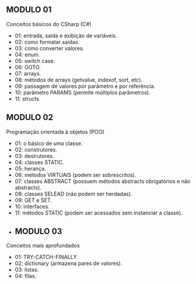 ## MODULO 01
Conceitos básicos do CSharp (C#)
- 01: entrada, saída e exibição de variáveis.
- 02: como formatar saídas.
- 03: como converter valores.
- 04: enum.
- 05: switch case.
- 06: GOTO.
- 07: arrays.
- 08: métodos de arrays (getvalue, indexof, sort, etc).
- 09: passagem de valores por parâmetro e por referência.
- 10: parâmetro PARAMS (permite múltiplos parâmetros).
- 11: structs
## MODULO 02
Programação orientada à objetos (POO)
- 01: o básico de uma classe.
- 02: construtores.
- 03: destrutores.
- 04: classes STATIC.
- 05: herança.
- 06: métodos VIRTUAIS (podem ser sobrescritos).
- 07: classes ABSTRACT (possuem métodos abstracts obrigatórios e não abstracts).
- 08: classes SELEAD (não podem ser herdadas).
- 09: GET e SET.
- 10: interfaces.
- 11: métodos STATIC (podem ser acessados sem instanciar a classe).
- ## MODULO 03
Conceitos mais aprofundados
- 01: TRY-CATCH-FINALLY.
- 02: dictionary (armazena pares de valores).
- 03: listas.
- 04: filas.
